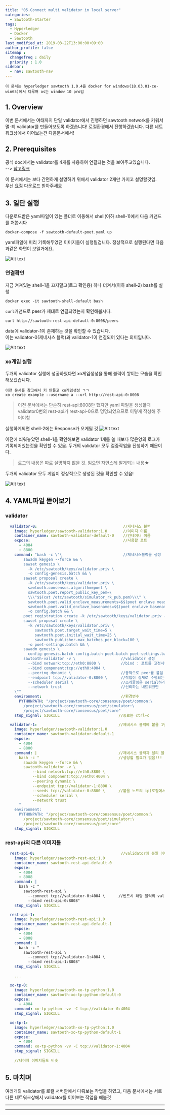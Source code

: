 ```yaml
---
title: "05.Connect multi validator in local server"
categories: 
  - Sawtooth-Starter
tags:
  - Hyperledger
  - Docker
  - Sawtooth
last_modified_at: 2019-03-22T13:00:00+09:00
author_profile: false
sitemap :
  changefreq : daily
  priority : 1.0
sidebar:
  - nav: sawtooth-nav
---
```

`이 문서는 hyperledger sawtooth 1.0.4을 docker for windows(18.03.01-ce-win65)에서 다루며 os는 window 10 pro임`

## 1. Overview
이번 문서에서는 여태까지 단일 validator에서 진행하던 sawtooth network를 키워서 멀-티 validator를 만들어보도록 하겠습니다! 로컬환경에서 진행하겠습니다. 다른 네트워크상에서 이어보는건 다음문서에서!

## 2. Prerequisites

공식 doc에서는 validator를 4개를 사용하여 연결되는 것을 보여주고있습니다.  
--> [참고링크](https://sawtooth.hyperledger.org/docs/core/nightly/master/app_developers_guide/sawtooth-default-poet.yaml)

이 문서에서는 보다 간편하게 설명하기 위해서 validator 2개만 가지고 설명할것임.  
우선 [요걸](https://github.com/GRuuuuu/sawtooth-starter/blob/master/sawtooth/%2305%20connect%20multi%20validator%20in%20local/sawtooth-default-poet.yaml) 다운로드 받아주세요

## 3. 일단 실행

다운로드받은 yaml파일이 있는 폴더로 이동해서 shell(이하 shell-1)에서 다음 커맨드를 쳐봅시다
~~~
docker-compose -f sawtooth-default-poet.yaml up
~~~
yaml파일에 미리 기록해두었던 이미지들이 실행될겁니다. 정상적으로 실행된다면 다음과같은 화면이 보일거에요. 

![Alt text](https://raw.githubusercontent.com/GRuuuuu/sawtooth-starter/master/sawtooth/%2305%20connect%20multi%20validator%20in%20local/img/1.PNG)

### 연결확인

지금 켜져있는 shell-1을 끄지말고(로그 확인용) 하나 더켜서(이하 shell-2) bash를 실행
~~~
docker exec -it sawtooth-shell-default bash
~~~

`curl`커맨드로 peer가 제대로 연결되었는지 확인해봅시다.
~~~
curl http://sawtooth-rest-api-default-0:8008/peers
~~~

data에 validator-1이 존재하는 것을 확인할 수 있습니다.  
이는 validator-0(제네시스 블럭)과 validator-1이 연결되어 있다는 의미입니다.

![Alt text](https://raw.githubusercontent.com/GRuuuuu/sawtooth-starter/master/sawtooth/%2305%20connect%20multi%20validator%20in%20local/img/2.PNG)


### xo게임 실행

두개의 validator 실행에 성공하였다면 xo게임생성을 통해 블럭이 쌓이는 모습을 확인해보겠습니다.
~~~
이전 문서를 참고해서 키 만들고 xo게임생성 ㄱㄱ
xo create example --username a --url http://rest-api-0:8008
~~~
>이전 문서에서는 단순히 rest-api:8008만 했지만 yaml 파일을 생성할때 validator0번의 rest-api가 rest-api-0으로 명명되었으므로 이렇게 작성해 주어야함 

실행하게되면 shell-2에는 Response가 오게될 것
![Alt text](https://raw.githubusercontent.com/GRuuuuu/sawtooth-starter/master/sawtooth/%2305%20connect%20multi%20validator%20in%20local/img/3.PNG)

이전에 띄워놓았던 shell-1을 확인해보면 validator 1개를 쓸 때보다 많은양의 로그가 기록되어있는것을 확인할 수 있음. 두개의 validator 모두 검증작업을 진행하기 때문이다.  
>로그의 내용은 따로 설명하지 않을 것. 읽으면 자연스레 알게되는 내용★

두개의 validator 모두 게임이 정상적으로 생성된 것을 확인할 수 있음!

![Alt text](https://raw.githubusercontent.com/GRuuuuu/sawtooth-starter/master/sawtooth/%2305%20connect%20multi%20validator%20in%20local/img/4.PNG)

## 4. YAML파일 뜯어보기

### validator

~~~yaml
  validator-0:                                      //제네시스 블럭
    image: hyperledger/sawtooth-validator:1.0       //이미지 이름
    container_name: sawtooth-validator-default-0    //컨테이너 이름
    expose:                                         //사용할 포트
      - 4004
      - 8800
    command: "bash -c \"\                           //제네시스블럭을 생성
        sawadm keygen --force && \
        sawset genesis \
          -k /etc/sawtooth/keys/validator.priv \
          -o config-genesis.batch && \
        sawset proposal create \
          -k /etc/sawtooth/keys/validator.priv \
          sawtooth.consensus.algorithm=poet \
          sawtooth.poet.report_public_key_pem=\
          \\\"$$(cat /etc/sawtooth/simulator_rk_pub.pem)\\\" \
          sawtooth.poet.valid_enclave_measurements=$$(poet enclave measurement) \
          sawtooth.poet.valid_enclave_basenames=$$(poet enclave basename) \
          -o config.batch && \
        poet registration create -k /etc/sawtooth/keys/validator.priv -o poet.batch && \
        sawset proposal create \
          -k /etc/sawtooth/keys/validator.priv \
             sawtooth.poet.target_wait_time=5 \
             sawtooth.poet.initial_wait_time=25 \
             sawtooth.publisher.max_batches_per_block=100 \
          -o poet-settings.batch && \
        sawadm genesis \
          config-genesis.batch config.batch poet.batch poet-settings.batch && \
        sawtooth-validator -v \                    //validator 설정
          --bind network:tcp://eth0:8800 \         //bind : 포트를 고정시킴
          --bind component:tcp://eth0:4004 \
          --peering dynamic \                      //동적으로 peer를 붙임
          --endpoint tcp://validator-0:8800 \      //작업이 실제로 수행되는 지점
          --scheduler serial \                     //스케줄링은 serial하게(병렬도 있음)
          --network trust                          //신뢰하는 네트워크만
    \""
    environment:                                   //환경변수
      PYTHONPATH: "/project/sawtooth-core/consensus/poet/common:\
        /project/sawtooth-core/consensus/poet/simulator:\
        /project/sawtooth-core/consensus/poet/core"
    stop_signal: SIGKILL                          //종료는 ctrl+c

  validator-1:                                    //제네시스 블럭에 붙을 1번노드   
    image: hyperledger/sawtooth-validator:1.0 
    container_name: sawtooth-validator-default-1
    expose:
      - 4004
      - 8800
    command: |                                    //제네시스 블럭과 달리 블럭을  
      bash -c "                                   //생성할 필요가 없음!!!
        sawadm keygen --force && \
        sawtooth-validator -v \
            --bind network:tcp://eth0:8800 \
            --bind component:tcp://eth0:4004 \
            --peering dynamic \
            --endpoint tcp://validator-1:8800 \
            --seeds tcp://validator-0:8800 \      //붙을 노드의 ip(로컬에서는 이름)
            --scheduler serial \
            --network trust
      "
    environment:
      PYTHONPATH: "/project/sawtooth-core/consensus/poet/common:\
        /project/sawtooth-core/consensus/poet/simulator:\
        /project/sawtooth-core/consensus/poet/core"
    stop_signal: SIGKILL
~~~

### rest-api외 다른 이미지들
~~~yaml
  rest-api-0:                                      //validator에 붙일 이미지의 이름
    image: hyperledger/sawtooth-rest-api:1.0
    container_name: sawtooth-rest-api-default-0
    expose:
      - 4004
      - 8008
    command: |
      bash -c "
        sawtooth-rest-api \
          --connect tcp://validator-0:4004 \      //반드시 해당 블럭의 validator에 connect
          --bind rest-api-0:8008"
    stop_signal: SIGKILL

  rest-api-1:
    image: hyperledger/sawtooth-rest-api:1.0
    container_name: sawtooth-rest-api-default-1
    expose:
      - 4004
      - 8008
    command: |
      bash -c "
        sawtooth-rest-api \
          --connect tcp://validator-1:4004 \
          --bind rest-api-1:8008"
    stop_signal: SIGKILL
    
    ...

  xo-tp-0:
    image: hyperledger/sawtooth-xo-tp-python:1.0
    container_name: sawtooth-xo-tp-python-default-0
    expose:
      - 4004
    command: xo-tp-python -vv -C tcp://validator-0:4004
    stop_signal: SIGKILL

  xo-tp-1:
    image: hyperledger/sawtooth-xo-tp-python:1.0
    container_name: sawtooth-xo-tp-python-default-1
    expose:
      - 4004
    command: xo-tp-python -vv -C tcp://validator-1:4004
    stop_signal: SIGKILL
   
    //나머지 이미지들도 비슷
~~~

## 5. 마치며

여러개의 validator를 로컬 서버안에서 다뤄보는 작업을 하였고, 다음 문서에서는 서로 다른 네트워크상에서 validator를 이어보는 작업을 해볼것

---

---